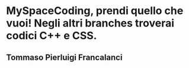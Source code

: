 # MySpaceCoding, prendi quello che vuoi! Negli altri branches troverai codici C++ e CSS.
## Tommaso Pierluigi Francalanci
